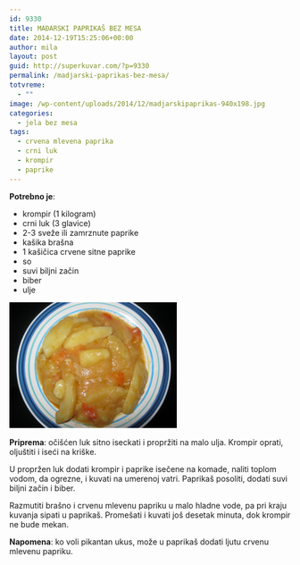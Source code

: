 ```yaml
---
id: 9330
title: MAĐARSKI PAPRIKAŠ BEZ MESA
date: 2014-12-19T15:25:06+00:00
author: mila
layout: post
guid: http://superkuvar.com/?p=9330
permalink: /madjarski-paprikas-bez-mesa/
totvreme:
  - ""
image: /wp-content/uploads/2014/12/madjarskipaprikas-940x198.jpg
categories:
  - jela bez mesa
tags:
  - crvena mlevena paprika
  - crni luk
  - krompir
  - paprike
---
```

**Potrebno je**:

  * krompir (1 kilogram)
  * crni luk (3 glavice)
  * 2-3 sveže ili zamrznute paprike
  * kašika brašna
  * 1 kašičica crvene sitne paprike
  * so
  * suvi biljni začin
  * biber
  * ulje

[<img class="alignnone size-medium wp-image-9333" src="/wp-content/uploads/2014/12/madjarskipaprikas-1024x768.jpg" alt="madjarskipaprikas" width="300" height="225" />](/wp-content/uploads/2014/12/madjarskipaprikas.jpg)

**Priprema**: očišćen luk sitno iseckati i propržiti na malo ulja. Krompir oprati, oljuštiti i iseći na kriške.

U propržen luk dodati krompir i paprike isečene na komade, naliti toplom vodom, da ogrezne, i kuvati na umerenoj vatri. Paprikaš posoliti, dodati suvi biljni začin i biber.

Razmutiti brašno i crvenu mlevenu papriku u malo hladne vode, pa pri kraju kuvanja sipati u paprikaš. Promešati i kuvati još desetak minuta, dok krompir ne bude mekan.

**Napomena**:   ko voli pikantan ukus, može u paprikaš dodati ljutu crvenu mlevenu papriku.
